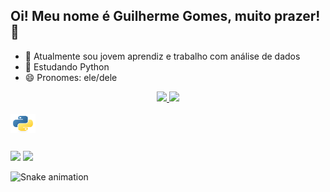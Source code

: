 ## Oi! Meu nome é Guilherme Gomes, muito prazer!🙂 

- 🔭 Atualmente sou jovem aprendiz e trabalho com análise de dados
- 🌱 Estudando Python
- 😄 Pronomes: ele/dele

<div align="center">
  <a href="https://github.com/GuilhermeGGM">
  <img height="160em" src="https://github-readme-stats.vercel.app/api?username=GuilhermeGGM&show_icons=true&theme=tokyonight&include_all_commits=true&count_private=true"/>
  <img height="160em" src="https://github-readme-stats.vercel.app/api/top-langs/?username=GuilhermeGGM&layout=compact&langs_count=7&theme=tokyonight"/>
</div>
<div style="display: inline_block"><br>
  <img align="center" alt="Rafa-Python" height="30" width="40" src="https://raw.githubusercontent.com/devicons/devicon/master/icons/python/python-original.svg">
  
  ##
  
<div>
  <a href="https://www.linkedin.com/in/guilherme-gomes-03ba94201" target="_blank"><img src="https://img.shields.io/badge/-LinkedIn-%230077B5?style=for-the-badge&logo=linkedin&logoColor=white" target="_blank"></a> 
  <a href = "mailto:guigui36912@gmail.com"><img src="https://img.shields.io/badge/Gmail-D14836?style=for-the-badge&logo=gmail&logoColor=white" target="_blank"></a>
<div> 
  
  ![Snake animation](https://github.com/GuilhermeGGM/GuilhermeGGM/blob/output/github-contribution-grid-snake.svg)
